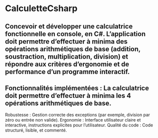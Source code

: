 # CalculetteCsharp


## Concevoir et développer une calculatrice fonctionnelle en console, en C#. L’application doit permettre d’effectuer à minima des opérations arithmétiques de base (addition, soustraction, multiplication, division) et répondre aux critères d’ergonomie et de performance d’un programme interactif.

## Fonctionnalités implémentées : La calculatrice doit permettre d’effectuer à minima les 4 opérations arithmétiques de base.
Robustesse : Gestion correcte des exceptions (par exemple, division par zéro ou entrée non valide).
Ergonomie : Interface utilisateur claire et interactive, instructions explicites pour l’utilisateur.
Qualité du code : Code structuré, lisible, et commenté.
